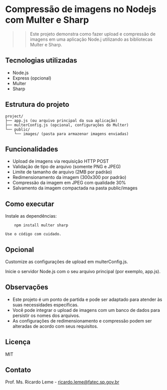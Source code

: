 # Compressão de imagens no Nodejs com Multer e Sharp
>> Este projeto demonstra como fazer upload e compressão de imagens em uma aplicação Node.j utilizando as bibliotecas Multer e Sharp.

## Tecnologias utilizadas

* Node.js
* Express (opcional)
* Multer
* Sharp

## Estrutura do projeto
```
project/
├── app.js (ou arquivo principal da sua aplicação)
├── multerConfig.js (opcional, configurações do Multer)
└── public/
    └── images/ (pasta para armazenar imagens enviadas)
```

## Funcionalidades

* Upload de imagens via requisição HTTP POST
* Validação de tipo de arquivo (somente PNG e JPEG)
* Limite de tamanho de arquivo (2MB por padrão)
* Redimensionamento da imagem (300x300 por padrão)
* Compressão da imagem em JPEG com qualidade 30%
* Salvamento da imagem compactada na pasta public/images

## Como executar

Instale as dependências:

```
    npm install multer sharp
```
    Use o código com cuidado.

## Opcional
Customize as configurações de upload em multerConfig.js.

Inicie o servidor Node.js com o seu arquivo principal (por exemplo, app.js).

## Observações

* Este projeto é um ponto de partida e pode ser adaptado para atender às suas necessidades específicas.
* Você pode integrar o upload de imagens com um banco de dados para persistir os nomes dos arquivos.
* As configurações de redimensionamento e compressão podem ser alteradas de acordo com seus requisitos.

## Licença

MIT

## Contato
Prof. Ms. Ricardo Leme - ricardo.leme@fatec.sp.gov.br 